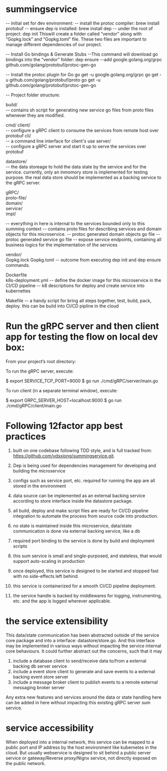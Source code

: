 # summingservice

-- initial set for dev environment:
-- install the protoc compiler: brew install protobuf
-- ensure dep is installed: brew install dep
-- under the root of project: dep init
   Thiswill create a folder called “vendor” along with “Gopkg.lock” and “Gopkg.toml” file. 
   These two files are important to manage different dependencies of our project.

-- Install Go bindings & Generate Stubs
--This command will download go bindings into the “vendor” folder: dep ensure --add google.golang.org/grpc github.com/golang/protobuf/protoc-gen-go

-- Install the protoc plugin for Go
go get -u google.golang.org/grpc
go get -u github.com/golang/protobuf/proto
go get -u github.com/golang/protobuf/protoc-gen-go

-- Project folder structure:

build/  
-- contains sh script for generating new service go files from proto files whenever they are modified.

cmd/
    client/  
    -- configure a gRPC client to consume the services from remote host over protobuf
        cli/  
        -- a command line interface for client's use
    server/  
    -- configure a gRPC server and start it up to serve the services over protobuf

datastore/  
-- the data storeage to hold the data state by the service and for the service. currently, only an inmomory store is implemented for testing purpose. the real data store should be implemented as a backing service to the gRPC server.

gRPC/       
    proto-file/  
    domain/  
    service/  
    impl/

-- everything in here is internal to the services bounded only to this summing context
-- contains proto files for describing services and domain objects for this microservice.
-- protoc generated domain objects go file
-- protoc generated service go file
-- expose service endpoints, containing all business logics for the implementation of the services

vendor/      
Gopkg.lock
Gopkg.toml
-- outcome from executing dep init and dep ensure commands.

Dockerfile    
k8s-deployment.yml
-- define the docker image for this microservice in the CI/CD pipeline
-- k8 descriptions for deploy and create service into kubernettes 

Makefile
-- a handy script for bring all steps together, test, build, pack, deploy. this can be build into CI/CD pipline in the cloud


# Run the gRPC server and then client app for testing the flow on local dev box:

From your project’s root directory:

To run the gRPC server, execute:

$ export SERVICE_TCP_PORT=9000
$ go run ./cmd/gRPC/server/main.go

To run client (in a separate terminal window), execute:

$ export GRPC_SERVER_HOST=localhost:9000
$ go run ./cmd/gRPC/client/main.go


# Following 12factor app best practices
1. built on one codebase following TDD style, and is full tracked from: https://github.com/ydsxiong/summingservice.git. 

2. Dep is being used for dependencies management for developing and building the microservice

3. configs such as service port, etc. required for running the app are all stored in the environment

4. data source can be implemented as an external backing service according to store interface inside the datastore package. 

5. all build, deploy and make script files are ready for CI/CD pipeline integration to automate the process from source code into production.

6. no state is maintained inside this microservice, data/state communication is done via external backing service, like a db

7. required port binding to the service is done by build and deployment scripts

8. this sum service is small and single-purposed, and stateless, that would support auto-scaling in production

9. once deployed, this service is designed to be started and stopped fast with no side-effects left behind.

10. this service is containerized for a smooth CI/CD pipeline deployment.

11. the service handle is backed by middlewares for logging, instrumenting, etc. and the app is logged wherever applicable.

#  the service extensibility 
This data/state communication has been abstracted outside of the service core package and into a interface: datastore/store.go.
And this interface may be implemented in various ways without impacting the service internal core behaviours. 
It could further abstract out the concerns, such that it may

1. include a database client to send/receive data to/from a external backing db server service
2. include a event store client to generate and save events to a external backing event store server
3. include a message broker client to publish events to a remote external messaging broker server

Any extra new features and services around the data or state handling here can be added in here without impacting this existing gRPC server sum service.

# service accessibility
When deployed into a internal network, this service can be mapped to a public port and IP address by the host environment like kubernetes in the cloud.
But usually webservice is designed to sit behind a public server service or gateway/Reverse proxy/Nignx service, not directly exposed on the public network. 

